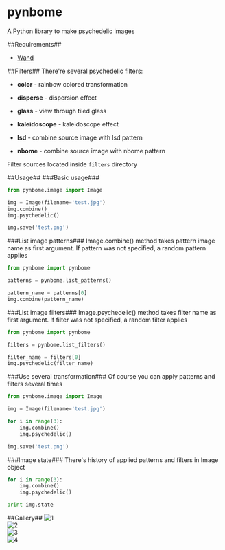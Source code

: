 pynbome
=============

A Python library to make psychedelic images

##Requirements##
* [Wand](http://wand-py.org/)

##Filters##
There're several psychedelic filters:

* **color** - rainbow colored transformation

* **disperse** - dispersion effect

* **glass** - view through tiled glass
* **kaleidoscope** - kaleidoscope effect

* **lsd** - combine source image with lsd pattern

* **nbome** - combine source image with nbome pattern

Filter sources located inside <code>filters</code> directory

##Usage##
###Basic usage###
```python
from pynbome.image import Image

img = Image(filename='test.jpg')
img.combine()
img.psychedelic()

img.save('test.png')
```

###List image patterns###
Image.combine() method takes pattern image name as first argument. If pattern was not specified, a random pattern applies

```python
from pynbome import pynbome

patterns = pynbome.list_patterns()

pattern_name = patterns[0]
img.combine(pattern_name)
```

###List image filters###
Image.psychedelic() method takes filter name as first argument. If filter was not specified, a random filter applies

```python
from pynbome import pynbome

filters = pynbome.list_filters()

filter_name = filters[0]
img.psychedelic(filter_name)
```

###Use several transformation###
Of course you can apply patterns and filters several times

```python
from pynbome.image import Image

img = Image(filename='test.jpg')

for i in range(3):
    img.combine()
    img.psychedelic()

img.save('test.png')
```

###Image state###
There's history of applied patterns and filters in Image object

```python
for i in range(3):
    img.combine()
    img.psychedelic()

print img.state
```

##Gallery##
![1](http://i.imgur.com/jdVT3kI.jpg)  
![2](http://i.imgur.com/fm3wTvV.jpg)  
![3](http://i.imgur.com/OPf42cu.jpg)  
![4](http://i.imgur.com/ifj27ev.jpg)
